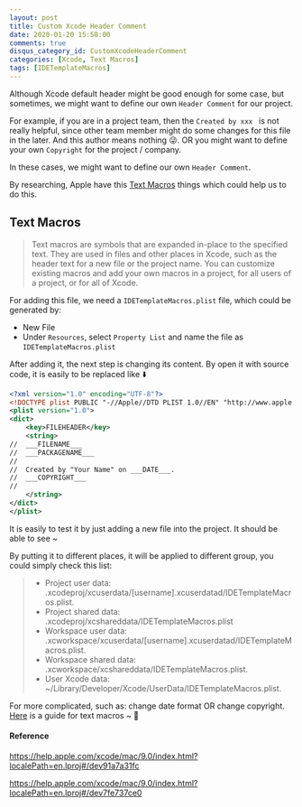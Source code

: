 ```yaml
---
layout: post
title: Custom Xcode Header Comment
date: 2020-01-20 15:58:00
comments: true
disqus_category_id: CustomXcodeHeaderComment
categories: [Xcode, Text Macros]
tags: [IDETemplateMacros]
---
```


Although Xcode default header might be good enough for some case, but sometimes, we might want to define our own `Header Comment` for our project.

For example, if you are in a project team, then the `Created by xxx ` is not really helpful, since other team member might do some changes for this file in the later. And this author means nothing 😜. OR you might want to define your own `Copyright` for the project / company.

In these cases, we might want to define our own `Header Comment`.

By researching, Apple have this [Text Macros](https://help.apple.com/xcode/mac/9.0/index.html?localePath=en.lproj#/dev91a7a31fc) things which could help us to do this.

## Text Macros

> Text macros are symbols that are expanded in-place to the specified text. They are used in files and other places in Xcode, such as the header text for a new file or the project name. You can customize existing macros and add your own macros in a project, for all users of a project, or for all of Xcode.

For adding this file, we need a `IDETemplateMacros.plist` file, which could be generated by:

- New File
- Under `Resources`, select `Property List` and name the file as `IDETemplateMacros.plist`

After adding it, the next step is changing its content. By open it with source code, it is easily to be replaced like ⬇️

```xml
<?xml version="1.0" encoding="UTF-8"?>
<!DOCTYPE plist PUBLIC "-//Apple//DTD PLIST 1.0//EN" "http://www.apple.com/DTDs/PropertyList-1.0.dtd">
<plist version="1.0">
<dict>
	<key>FILEHEADER</key>
	<string>
//  ___FILENAME___
//  ___PACKAGENAME___
//
//  Created by "Your Name" on ___DATE___.
//  ___COPYRIGHT___
//
    </string>
</dict>
</plist>
```

It is easily to test it by just adding a new file into the project. It should be able to see ~

By putting it to different places, it will be applied to different group, you could simply check this list:

> - Project user data: <ProjectName>.xcodeproj/xcuserdata/[username].xcuserdatad/IDETemplateMacros.plist.
> - Project shared data: <ProjectName>.xcodeproj/xcshareddata/IDETemplateMacros.plist
> - Workspace user data: <WorkspaceName>.xcworkspace/xcuserdata/[username].xcuserdatad/IDETemplateMacros.plist.
> - Workspace shared data: <WorkspaceName>.xcworkspace/xcshareddata/IDETemplateMacros.plist.
> - User Xcode data: ~/Library/Developer/Xcode/UserData/IDETemplateMacros.plist.

For more complicated, such as: change date format OR change copyright. [Here](https://help.apple.com/xcode/mac/9.0/index.html?localePath=en.lproj#/dev7fe737ce0) is a guide for text macros ~ 🎉

#### Reference

https://help.apple.com/xcode/mac/9.0/index.html?localePath=en.lproj#/dev91a7a31fc

https://help.apple.com/xcode/mac/9.0/index.html?localePath=en.lproj#/dev7fe737ce0